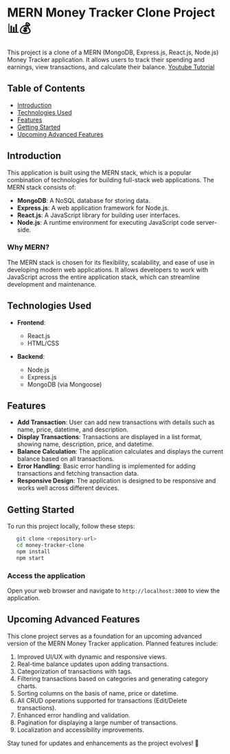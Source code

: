 # MERN Money Tracker Clone Project 📊💰

This project is a clone of a MERN (MongoDB, Express.js, React.js, Node.js) Money Tracker application. It allows users to track their spending and earnings, view transactions, and calculate their balance. [Youtube Tutorial](https://youtu.be/aD1c_YmHsFg?si=SiummfgHvtr5kq1A)

## Table of Contents
- [Introduction](#introduction)
- [Technologies Used](#technologies-used)
- [Features](#features)
- [Getting Started](#getting-started)
- [Upcoming Advanced Features](#upcoming-advanced-features)

## Introduction

This application is built using the MERN stack, which is a popular combination of technologies for building full-stack web applications. The MERN stack consists of:
- **MongoDB**: A NoSQL database for storing data.
- **Express.js**: A web application framework for Node.js.
- **React.js**: A JavaScript library for building user interfaces.
- **Node.js**: A runtime environment for executing JavaScript code server-side.

### Why MERN?

The MERN stack is chosen for its flexibility, scalability, and ease of use in developing modern web applications. It allows developers to work with JavaScript across the entire application stack, which can streamline development and maintenance.

## Technologies Used

- **Frontend**:
  - React.js
  - HTML/CSS

- **Backend**:
  - Node.js
  - Express.js
  - MongoDB (via Mongoose)

## Features

- **Add Transaction**: User can add new transactions with details such as name, price, datetime, and description.
- **Display Transactions**: Transactions are displayed in a list format, showing name, description, price, and datetime.
- **Balance Calculation**: The application calculates and displays the current balance based on all transactions.
- **Error Handling**: Basic error handling is implemented for adding transactions and fetching transaction data.
- **Responsive Design**: The application is designed to be responsive and works well across different devices.

## Getting Started

To run this project locally, follow these steps:

```bash
   git clone <repository-url>
   cd money-tracker-clone
   npm install
   npm start
```

### Access the application
Open your web browser and navigate to `http://localhost:3000` to view the application.

## Upcoming Advanced Features
This clone project serves as a foundation for an upcoming advanced version of the MERN Money Tracker application. Planned features include:

1. Improved UI/UX with dynamic and responsive views.
2. Real-time balance updates upon adding transactions.
3. Categorization of transactions with tags.
4. Filtering transactions based on categories and generating category charts.
5. Sorting columns on the basis of name, price or datetime.
6. All CRUD operations supported for transactions (Edit/Delete transactions).
7. Enhanced error handling and validation.
8. Pagination for displaying a large number of transactions.
9. Localization and accessibility improvements.

Stay tuned for updates and enhancements as the project evolves! 🚀
